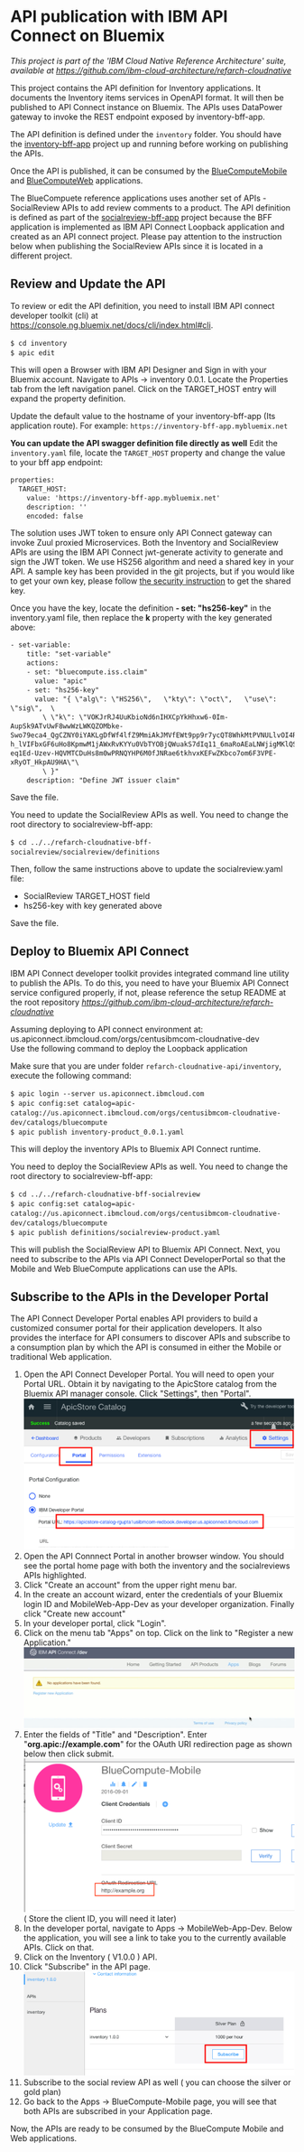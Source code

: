 # API publication with IBM API Connect on Bluemix

*This project is part of the 'IBM Cloud Native Reference Architecture' suite, available at
https://github.com/ibm-cloud-architecture/refarch-cloudnative*

This project contains the API definition for Inventory applications. It documents the Inventory items services in OpenAPI format. It will then be published to API Connect instance on Bluemix. The APIs uses DataPower gateway to invoke the REST endpoint exposed by inventory-bff-app.

The API definition is defined under the `inventory` folder.
You should have the [inventory-bff-app](https://github.com/ibm-cloud-architecture/refarch-cloudnative-bff-inventory) project up and running before working on publishing the APIs.

Once the API is published, it can be consumed by the [BlueComputeMobile](https://github.com/ibm-cloud-architecture/refarch-cloudnative-bluecompute-mobile) and [BlueComputeWeb](https://github.com/ibm-cloud-architecture/refarch-cloudnative-bluecompute-web) applications.


The BlueCompuete reference applications uses another set of APIs - SocialReview APIs to add review comments to a product. The API definition is defined as part of the [socialreview-bff-app](https://github.com/ibm-cloud-architecture/refarch-cloudnative-bff-socialreview) project because the BFF application is implemented as IBM API Connect Loopback application and created as an API connect project. Please pay attention to the instruction below when publishing the SocialReview APIs since it is located in a different project.

## Review and Update the API

To review or edit the API definition, you need to install IBM API connect developer toolkit (cli) at https://console.ng.bluemix.net/docs/cli/index.html#cli.

  `$ cd inventory`  
  `$ apic edit`  

This will open a Browser with IBM API Designer and Sign in with your Bluemix account.
Navigate to APIs -> inventory 0.0.1. Locate the Properties tab from the left navigation panel. Click on the TARGET_HOST entry will expand the property definition.

Update the default value to the hostname of your inventory-bff-app (Its application route). For example:
  `https://inventory-bff-app.mybluemix.net`

**You can update the API swagger definition file directly as well**
Edit the `inventory.yaml` file, locate the `TARGET_HOST` property and change the value to your bff app endpoint:

```
properties:
  TARGET_HOST:
    value: 'https://inventory-bff-app.mybluemix.net'
    description: ''
    encoded: false
```

The solution uses JWT token to ensure only API Connect gateway can invoke Zuul proxied Microservices. Both the Inventory and SocialReview APIs are using the IBM API Connect jwt-generate activity to generate and sign the JWT token. We use HS256 algorithm and need a shared key in your API. A sample key has been provided in the git projects, but if you would like to get your own key, please follow [the security instruction](https://github.com/ibm-cloud-architecture/refarch-cloudnative/blob/master/static/security.md#generate-jwt-shared-key) to get the shared key.

Once you have the key, locate the definition **- set: "hs256-key"** in the inventory.yaml file, then replace the **k** property with the key generated above:

```
- set-variable:
    title: "set-variable"
    actions:
    - set: "bluecompute.iss.claim"
      value: "apic"
    - set: "hs256-key"
      value: "{ \"alg\": \"HS256\",   \"kty\": \"oct\",   \"use\": \"sig\",  \
        \ \"k\": \"VOKJrRJ4UuKbioNd6nIHXCpYkHhxw6-0Im-AupSk9ATvUwF8wwWzLWKQZOMbke-Swo79eca4_QgCZNY0iYAKLgDfWf4lfZ9MmiAkJMVfEWt9pp9r7ycQT8WhkMtPVNULlvOI4RbhBq1dxQkY4A6-h_lVIFbxGF6uHo8KpmwM1jAWxRvKYYu0VbTYOBjQWuakS7dIq11_6maRoAEaLNWjigMKlQSeCP6kVKnpoEDxy1Rqw9sV4ttJjFDrqZRcwwIvNhqVc-eq1Ed-Uzev-HQVMTCDuHs8m0wPRNQYHP6M0fJNRae6tkhvxKEFwZKbco7om6F3VPE-xRyOT_HkpAU9HA\"\
        \ }"
    description: "Define JWT issuer claim"

```

Save the file.

You need to update the SocialReview APIs as well. You need to change the root directory to socialreview-bff-app:

  `$ cd ../../refarch-cloudnative-bff-socialreview/socialreview/definitions`  

Then, follow the same instructions above to update the socialreview.yaml file:
- SocialReview TARGET_HOST field
- hs256-key with key generated above

Save the file.

## Deploy to Bluemix API Connect

IBM API Connect developer toolkit provides integrated command line utility to publish the APIs. To do this, you need to have your Bluemix API Connect service configured properly, if not, please reference the setup README at the root repository *https://github.com/ibm-cloud-architecture/refarch-cloudnative*

Assuming deploying to API connect environment at: us.apiconnect.ibmcloud.com/orgs/centusibmcom-cloudnative-dev  
Use the following command to deploy the Loopback application

Make sure that you are under folder `refarch-cloudnative-api/inventory`, execute the following command:

   `$ apic login --server us.apiconnect.ibmcloud.com`  
   `$ apic config:set catalog=apic-catalog://us.apiconnect.ibmcloud.com/orgs/centusibmcom-cloudnative-dev/catalogs/bluecompute`  
   `$ apic publish inventory-product_0.0.1.yaml`

This will deploy the inventory APIs to Bluemix API Connect runtime.

You need to deploy the SocialReview APIs as well. You need to change the root directory to socialreview-bff-app:

  `$ cd ../../refarch-cloudnative-bff-socialreview`  
  `$ apic config:set catalog=apic-catalog://us.apiconnect.ibmcloud.com/orgs/centusibmcom-cloudnative-dev/catalogs/bluecompute`  
  `$ apic publish definitions/socialreview-product.yaml`  


This will publish the SocialReview API to Bluemix API Connect.
Next, you need to subscribe to the APIs via API Connect DeveloperPortal so that the Mobile and Web BlueCompute applications can use the APIs.

## Subscribe to the APIs in the Developer Portal

The API Connect Developer Portal enables API providers to build a customized consumer portal for their application developers. It also provides the interface for API consumers to discover APIs and subscribe to a consumption plan by which the API is consumed in either the Mobile or traditional Web application.

1. Open the API Connect Developer Portal. You will need to open your Portal URL. Obtain it by navigating to the ApicStore catalog from the Bluemix API manager console. Click "Settings", then "Portal". ![API Running](static/imgs/bluemix_15.png?raw=true)  
2. Open the API Connnect Portal in another browser window. You should see the portal home page with both the inventory and the socialreviews APIs highlighted.  
3. Click "Create an account" from the upper right menu bar.  
4. In the create an account wizard, enter the credentials of your Bluemix login ID and MobileWeb-App-Dev as your developer organization. Finally click "Create new account"  
5. In your developer portal, click "Login".  
6. Click on the menu tab "Apps" on top. Click on the link to "Register a new Application."  
![API Running](static/imgs/bluemix_16.png?raw=true)  
7. Enter the fields of "Title" and "Description". Enter "**org.apic://example.com**" for the OAuth URI redirection page as shown below then click submit.  
![API Running](static/imgs/bluemix_17.png?raw=true) ( Store the client ID, you will need it later)  
8. In the developer portal, navigate to Apps -> MobileWeb-App-Dev. Below the application, you will see a link to take you to the currently available APIs. Click on that.  
9. Click on the Inventory ( V1.0.0 ) API.  
10. Click "Subscribe" in the API page.  
![API Running](static/imgs/bluemix_18.png?raw=true)   
11. Subscribe to the social review API as well ( you can choose the silver or gold plan)  
12. Go back to the Apps -> BlueCompute-Mobile page, you will see that both APIs are subscribed in your Application page.  

Now, the APIs are ready to be consumed by the BlueCompute Mobile and Web applications.
